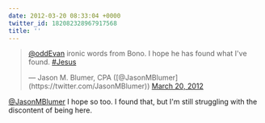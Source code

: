 ```yaml
---
date: 2012-03-20 08:33:04 +0000
twitter_id: 182082328967917568
title: ''
---
```


<blockquote class="twitter-tweet"><p lang="en" dir="ltr"><a href="https://twitter.com/oddEvan?ref_src=twsrc%5Etfw">@oddEvan</a> ironic words from Bono.  I hope he has found what I&#39;ve found. <a href="https://twitter.com/hashtag/Jesus?src=hash&amp;ref_src=twsrc%5Etfw">#Jesus</a></p>&mdash; Jason M. Blumer, CPA ([@JasonMBlumer](https://twitter.com/JasonMBlumer)) <a href="https://twitter.com/JasonMBlumer/status/182082083810836480?ref_src=twsrc%5Etfw">March 20, 2012</a></blockquote>
<script async src="https://platform.twitter.com/widgets.js" charset="utf-8"></script>

[@JasonMBlumer](https://twitter.com/JasonMBlumer) I hope so too. I found that, but I'm still struggling with the discontent of being here.
